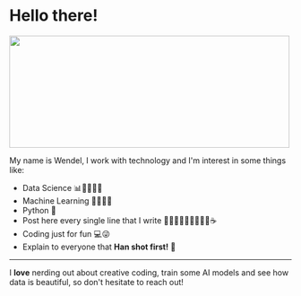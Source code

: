 <h1 align="left">Hello there!</h1>
<img src="https://media4.giphy.com/media/xTiIzJSKB4l7xTouE8/giphy.gif?cid=790b7611fa581bb91a0da789c0ff3574acd0b3994d36db1c&rid=giphy.gif&ct=g" width="500" height="200" />

<p>My name is Wendel, I work with technology and I'm interest in some things like:</p>

<ul>
  <li>Data Science 📊🧪🧑🏻‍🔬</li>
  <li>Machine Learning 🤖🧑🏻‍🎓</li>
  <li>Python 🐍</li>
  <li>Post here every single line that I write 👨🏻‍💻👨🏻‍💻👨🏻‍💻☕</li>
  <li>Coding just for fun 💻😜</li>
  <li>Explain to everyone that <b>Han shot first!</b> 🔫</li>
</ul>

<hr>

<p>I <strong>love</strong> nerding out about creative coding, train some AI models and see how data is beautiful, so don't hesitate to reach out!</p>




<!---
Wendel-V/Wendel-V is a ✨ special ✨ repository because its `README.md` (this file) appears on your GitHub profile.
You can click the Preview link to take a look at your changes.
--->
